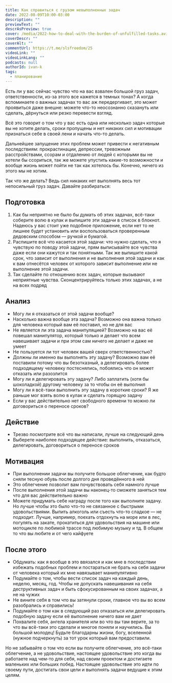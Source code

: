 ```yaml
---
title: Как справиться с грузом невыполненных задач
date: 2022-08-09T10:00-03:00
description: ""
previewText: ""
descrAsPreview: true
cover: /media/2022-how-to-deal-with-the-burden-of-unfulfilled-tasks.avif
coverDescr: ""
coverAlt: ""
commentUrl: https://t.me/slsfreedom/25
videoLink: ""
videoLinkLang: ""
podcasts: null
authorId: ivan-k
tags:
  - планирование
---
```

Есть ли у вас сейчас чувство что на вас взвален большой груз задач, ответственности, из-за этого все кажется в темных тонах? А когда вспоминаете о важных задачах то вас аж передергивает, это может проявиться даже внешне: можете что-то неосознанно сказануть или сделать, дёрнуться или резко перевести взгляд.

Всё это говорит о том что у вас есть одна или несколько задач которые вы не хотите делать, сроки пропущены и нет никаких сил и мотивации признаться себе в своей лени и начать что-то делать.

Дальнейшее запущение этих проблем может привести к негативным последствиям: прокрастинации, депрессии, тревожным расстройствами, ссорам и отдалению от людей с которыми вы не хотели бы ссориться, так же можете упустить какие-то возможности и вообще жизнь может пойти не так как хотелось бы. Конечно, ничего из этого мы не хотим.

Так что же делать? Ведь сил никаких нет выполнять весь тот непосильный груз задач. Давайте разбираться:

## Подготовка

1. Как бы неприятно не было бы думать об этих задачах, всё-таки соберите волю в кулак и выпишите эти задачи в список в блокнот. Надеюсь у вас стоит уже подобное приложение, если нет то не лишнее будет установить или воспользоваться проверенным дедовским способом — ручкой и бумагой.
2. Распишите всё что касается этой задачи: что нужно сделать, что я чувствую по поводу этой задачи, прям выписывайте все чувства даже если они кажутся и так понятными. Так же выпишите какой срок, что зависит от выполнения и не выполнения этой задачи и как к вам отнесётся человек от которого зависит выполнение или не выполнение этой задачи.
3. Так сделайте по отношению всех задач, которые вызывают неприятные чувства. Сконцентрируйтесь только этих задачах, а не на всех подряд

## Анализ

- Могу ли я отказаться от этой задачи вообще?
- Насколько важна вообще эта задача? Возможно она важна только для человека который вам её поставил, но не для вас
- Не является ли эта задача манипуляцией? Возможно на вас её повешал манипулятор, который только и делает что всем навешивает задачи и при этом сам ничего не делает и даже не умеет
- Не пользуется ли тот человек вашей сверх ответственностью?
- Должны ли именно вы выполнять эту задачу? Возможно вам её поставили потому что вы безотказный, а делегировать более подходящему человеку постеснялись, побоялись что он может отказать или разозлится
- Могу ли я делегировать эту задачу? Либо заплатить (хотя бы шоколадкой) другому человеку за то чтобы он её выполнил
- Могу ли я всё-таки выполнить эту задачу в короткие сроки? Я же раньше мог взять волю в кулак и сделать горящую задачу
- Если у вас действительно нет свободного времени то можно ли договориться о переносе сроков?

## Действие

- Трезво посмотрите всё что вы написали, лучше на следующий день
- Выберете наиболее подходящее действие: выполнить, отказаться, делегировать, договориться о переносе сроков

## Мотивация

- При выполнении задачи вы получите большое облегчение, как будто сняли тесную обувь после долгого дня проведённого в ней
- Это облегчение позволит вам почувствовать себя намного лучше
- После выполнения этой задачи вы наконец-то сможете заняться тем что для вас действительно важно
- Можете придумать себе награду после того как выполните задачу. Но лучше чтобы это было что-то не связанное с быстрыми удовольствиями. Выпить алкоголь или съесть что-то сладкое — не подходит. Лучше, например, поехать отдохнуть на море или в лес, погулять на закате, прокатиться для удовольствия на машине или мотоцикле по любимой трассе под любимую музыку и тд. В общем то что вы любите и от чего кайфуете

## После этого

- Обдумать: как я вообще в это ввязался и как мне в последствии избежать подобных проблем и постараться не брать на себя задачи от человека который их мне навязывает манипулятивно
- Подумайте о том, чтобы вести список задач на каждый день, неделю, месяц, год. Чтобы не допускать навешивания на себя деструктивных задач и быть сфокусированным на своих задачах, а не на чужих
- Не вините себя в том что вы затянули сроки, главное что вы во всем разобрались и справились!
- Подумайте о том как в следующий раз отказаться или делегировать подобную задачу если её выполнение ничего вам не дает
- Похвалите себя, ангела хранителя  или во что вы там верите, за то что вы всё-таки это сделали и многое поняли и научились. Вы большой молодец! Будьте благодарны жизни, богу, вселенной (нужное подчеркнуть) за тот урок который вам предоставили.

Но не забывайте о том что если вы получите облегчение, это всё-таки облегчение, а не удовольствие, настоящее удовольствие это когда вы работаете над чем-то для себя, над своим проектом и достигаете маленьких или больших побед. Настоящее удовольствие это идти по своему пути, достигать свои цели и выполнять задачи ведущие к этим целям.
